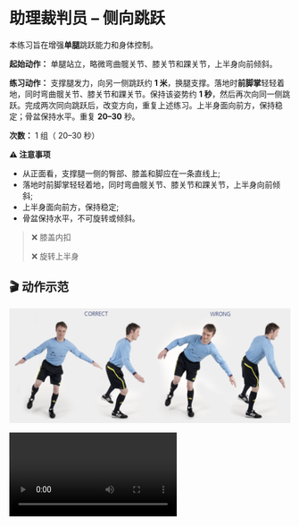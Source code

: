 # 助理裁判员 – 侧向跳跃

本练习旨在增强**单腿**跳跃能力和身体控制。

**起始动作：** 单腿站立，略微弯曲髋关节、膝关节和踝关节，上半身向前倾斜。

**练习动作：** 支撑腿发力，向另一侧跳跃约 **1 米**，换腿支撑。落地时**前脚掌**轻轻着地，同时弯曲髋关节、膝关节和踝关节。保持该姿势约 **1 秒**，然后再次向同一侧跳跃。完成两次同向跳跃后，改变方向，重复上述练习。上半身面向前方，保持稳定；骨盆保持水平。重复 **20–30** 秒。

**次数：** 1 组（ 20–30 秒）

**⚠️ 注意事项**

- 从正面看，支撑腿一侧的臀部、膝盖和脚应在一条直线上;
- 落地时前脚掌轻轻着地，同时弯曲髋关节、膝关节和踝关节，上半身向前倾斜;
- 上半身面向前方，保持稳定;
- 骨盆保持水平，不可旋转或倾斜。

>❌ 膝盖内扣
>
>❌ 旋转上半身

## 🎬 动作示范

![jumps](../../figures/part2/level_2/jumpsp.png)

<div class="center-video">
    <video controls>
        <source src="../../videos/part2/level2/jumps.mp4" type="video/mp4">
    </video>
</div>

